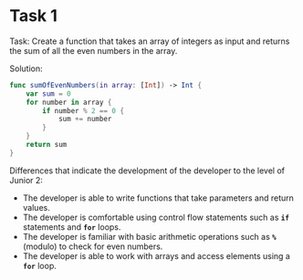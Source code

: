# Task 1

Task: Create a function that takes an array of integers as input and returns the
sum of all the even numbers in the array.

Solution:

```swift
func sumOfEvenNumbers(in array: [Int]) -> Int {
    var sum = 0
    for number in array {
        if number % 2 == 0 {
            sum += number
        }
    }
    return sum
}
```

Differences that indicate the development of the developer to the level of
Junior 2:

-   The developer is able to write functions that take parameters and return
    values.
-   The developer is comfortable using control flow statements such as **`if`**
    statements and **`for`** loops.
-   The developer is familiar with basic arithmetic operations such as **`%`**
    (modulo) to check for even numbers.
-   The developer is able to work with arrays and access elements using a
    **`for`** loop.
